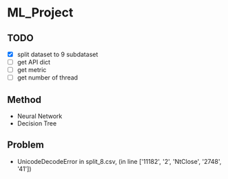 # ML_Project
## TODO
- [x] split dataset to 9 subdataset
- [ ] get API dict
- [ ] get metric
- [ ] get number of thread

## Method 
- Neural Network
- Decision Tree
## Problem
- UnicodeDecodeError in split_8.csv, (in line \['11182', '2', 'NtClose', '2748', '41'\])
